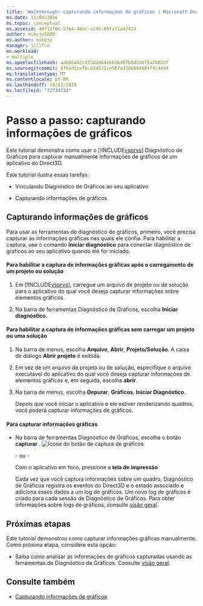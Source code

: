 ```yaml
---
title: 'Walkthrough: capturando informações de gráficos | Microsoft Docs'
ms.date: 11/04/2016
ms.topic: conceptual
ms.assetid: 48f12f6e-57b4-48ec-a145-89fa71a42424
author: mikejo5000
ms.author: mikejo
manager: jillfra
ms.workload:
- multiple
ms.openlocfilehash: aab86d42cd158ad64ebb16497b8d2d9f5a7002df
ms.sourcegitcommit: 5f6ad1cefbcd3d531ce587ad30e684684f4c4d44
ms.translationtype: MT
ms.contentlocale: pt-BR
ms.lasthandoff: 10/22/2019
ms.locfileid: "72734733"
---
```

# <a name="walkthrough-capturing-graphics-information"></a>Passo a passo: capturando informações de gráficos
Este tutorial demonstra como usar o [!INCLUDE[vsprvs](../../code-quality/includes/vsprvs_md.md)] Diagnóstico de Gráficos para capturar manualmente informações de gráficos de um aplicativo do Direct3D.

 Este tutorial ilustra essas tarefas:

- Vinculando Diagnóstico de Gráficos ao seu aplicativo

- Capturando informações de gráficos

## <a name="capturing-graphics-information"></a>Capturando informações de gráficos
 Para usar as ferramentas de diagnóstico de gráficos, primeiro, você precisa capturar as informações gráficas nas quais ele confia. Para habilitar a captura, use o comando **Iniciar diagnóstico** para conectar diagnóstico de gráficos ao seu aplicativo quando ele for iniciado.

#### <a name="to-enable-the-capture-of-graphics-information-after-a-project-or-solution-is-loaded"></a>Para habilitar a captura de informações gráficas após o carregamento de um projeto ou solução

1. Em [!INCLUDE[vsprvs](../../code-quality/includes/vsprvs_md.md)], carregue um arquivo de projeto ou de solução para o aplicativo do qual você deseja capturar informações sobre elementos gráficos.

2. Na barra de ferramentas Diagnóstico de Gráficos, escolha **Iniciar diagnóstico**.

#### <a name="to-enable-the-capture-of-graphics-information-without-loading-a-project-or-solution"></a>Para habilitar a captura de informações gráficas sem carregar um projeto ou uma solução

1. Na barra de menus, escolha **Arquivo**, **Abrir**, **Projeto/Solução**. A caixa de diálogo **Abrir projeto** é exibida.

2. Em vez de um arquivo de projeto ou de solução, especifique o arquivo executável do aplicativo do qual você deseja capturar informações de elementos gráficos e, em seguida, escolha **abrir**.

3. Na barra de menus, escolha **Depurar**, **Gráficos**, **Iniciar Diagnóstico**.

   Depois que você iniciar o aplicativo e ele estiver renderizando quadros, você poderá capturar informações de gráficos.

#### <a name="to-capture-graphics-information"></a>Para capturar informações gráficas

- Na barra de ferramentas Diagnóstico de Gráficos, escolha o botão **capturar** . ![Ícone do botão de captura de gráficos](media/debuggingdirectxgraphics.png "DebuggingDirectXGraphics")

   \- ou -

   Com o aplicativo em foco, pressione a **tela de impressão**.

  Cada vez que você captura informações sobre um quadro, Diagnóstico de Gráficos registra os eventos do Direct3D e o estado associado e adiciona esses dados a um log de gráficos. Um novo log de gráficos é criado para cada sessão de Diagnóstico de Gráficos. Para obter informações sobre logs de gráficos, consulte [visão geral](overview-of-visual-studio-graphics-diagnostics.md).

## <a name="next-steps"></a>Próximas etapas
 Este tutorial demonstrou como capturar informações gráficas manualmente. Como próxima etapa, considere esta opção:

- Saiba como analisar as informações de gráficos capturadas usando as ferramentas de Diagnóstico de Gráficos. Consulte [visão geral](overview-of-visual-studio-graphics-diagnostics.md).

## <a name="see-also"></a>Consulte também
- [Capturando informações de gráficos](capturing-graphics-information.md)